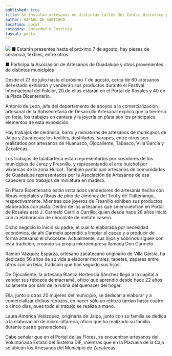 ```yaml
---
published: true
title: Se instalan artesanos en distintas calles del Centro Histórico para vender sus productos
author: RAFAEL DE SANTIAGO
location: Local
category: Sociedad y Justicia
layout: posts
---
```


![](http://i.imgur.com/0bbAktam.jpg)
■ Estarán presentes hasta el próximo 7 de agosto; hay piezas de cerámica, textiles, entre otros

■ Participa la Asociación de Artesanos de Guadalupe y otros provenientes de distintos municipios

Desde el 27 de julio hasta el próximo 7 de agosto, cerca de 60 artesanos del estado exhibirán y venderán sus productos durante el Festival Internacional del Folclor, 20 de ellos estarán en el Portal de Rosales y 40 en la Plaza Bicentenario.

Antonio de León, jefe del departamento de apoyos a la comercialización artesanal de la Subsecretaría de Desarrollo Artesanal explicó que la herrería en forja, los trabajos en cantera y la joyería en plata son los principales elementos de esta exposición.

Hay trabajos de cerámica, barro y miniaturas de artesanos de municipios de Jalpa y Zacatecas; los textiles, deshilados, sarapes, entre otros son realizados por artesanos de Huanusco, Ojocaliente, Tabasco, Villa García y Zacatecas.

Los trabajos de talabartería están representados por creadores de los municipios de Jerez y Fresnillo, y representando el arte huichol por wixáricas de la zona Huicot.
También participan artesanos de comunidades de Guadalupe representados por la Asociación de Artesanos de esa cabecera con trabajos de miniatura en madera.

En Plaza Bicentenario están instalados vendedores de artesanía hecha con fibras vegetales y fibras de pino de Jiménez del Teul y de Tlaltenango, respectivamente. Mientras que joyeros de Fresnillo exhiben sus productos elaborados con plata.
Dentro de los artesanos que se encuentran en Portal de Rosales está J. Carmelo Carrillo Carrillo, quien desde hace 28 años inició con la elaboración de chocolate de metate casero.

Dicho negocio lo inició su padre, el cual lo elaboraba por necesidad económica, de ahí Carmelo aprendió a limpiar el cacao y a producir de forma artesanal el chocolate.
Actualmente, sus hijos y sobrinos siguen con esta tradición, creando su propia microempresa llamada Don Carmelo.

Ramón Vázquez Esparza, artesano zacatecano originario de Villa García, ha dedicado 56 años de su vida a elaborar morrales, tapetes, zapares entre otros con un telar, tradición que han seguido sus hijos.

De Ojocaliente, la artesana Blanca Hortensia Sánchez llegó a la capital a vender sus rebozos de macramé, oficio que aprendió desde hace 22 años solamente por salir de la rutina del quehacer del hogar.

Ella, junto a otras 20 mujeres del municipio, se dedican a elaborar y a comercializar dichos rebozos, en hacer sólo un rebozo tardan hasta cuatro o cinco días, pues todo el trabajo se realiza a mano.

Laura América Velázquez,  originaria de Jalpa, junto con su familia se dedica a la elaboración de micro-alfarería, oficio que ha realizado su familia durante cuatro generaciones.

Cabe señalar que en el Portal de las Flores, se encuentran artesanos del Voluntariado Estatal del Sistema DIF, mientras que en la Plazuela de la Caja se ubican los Artesanos del Municipio de Zacatecas.
